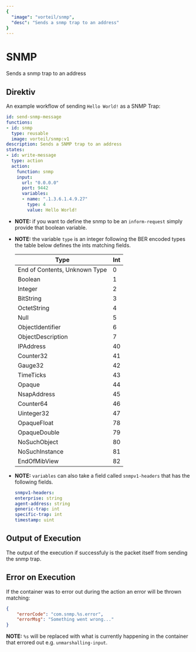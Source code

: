 ```yaml
---
{
  "image": "vorteil/snmp",
  "desc": "Sends a snmp trap to an address"
}
---
```


# SNMP

Sends a snmp trap to an address


## Direktiv

An example workflow of sending `Hello World!` as a SNMP Trap:

```yaml
id: send-snmp-message
functions:
- id: snmp
  type: reusable
  image: vorteil/snmp:v1
description: Sends a SNMP trap to an address
states:
- id: write-message
  type: action
  action:
    function: snmp
    input:
      url: "0.0.0.0"
      port: 9442
      variables:
      - name: ".1.3.6.1.4.9.27"
        type: 4
        value: Hello World!
```
- **NOTE:** if you want to define the snmp to be an `inform-request` simply provide that boolean variable.

- **NOTE:** the variable `type` is an integer following the BER encoded types the table below defines the ints matching fields.

    | Type | Int |
    | ---- | --- |
    | End of Contents, Unknown Type | 0 |
    | Boolean | 1 |
    | Integer | 2 |
    | BitString | 3 |
    | OctetString | 4 |
    | Null | 5 |
    | ObjectIdentifier | 6 |
    | ObjectDescription | 7 |
    | IPAddress | 40 |
    | Counter32 | 41 | 
    | Gauge32 | 42 |
    | TimeTicks | 43 |
    | Opaque | 44 |
    | NsapAddress | 45 |
    | Counter64 | 46 |
    | Uinteger32 | 47 |
    | OpaqueFloat | 78 |
    | OpaqueDouble | 79 |
    | NoSuchObject | 80 |
    | NoSuchInstance | 81 |
    | EndOfMibView | 82 |

- **NOTE:** `variables` can also take a field called `snmpv1-headers` that has the following fields.

    ```yaml
  snmpv1-headers:
  enterprise: string
  agent-address: string
  generic-trap: int
  specific-trap: int
  timestamp: uint
  ```

## Output of Execution

The output of the execution if successfuly is the packet itself from sending the snmp trap.

## Error on Execution

If the container was to error out during the action an error will be thrown matching:

```json
{
    "errorCode": "com.snmp.%s.error",
    "errorMsg": "Something went wrong..."
}
```

**NOTE:** `%s` will be replaced with what is currently happening in the container that errored out e.g. `unmarshalling-input`.